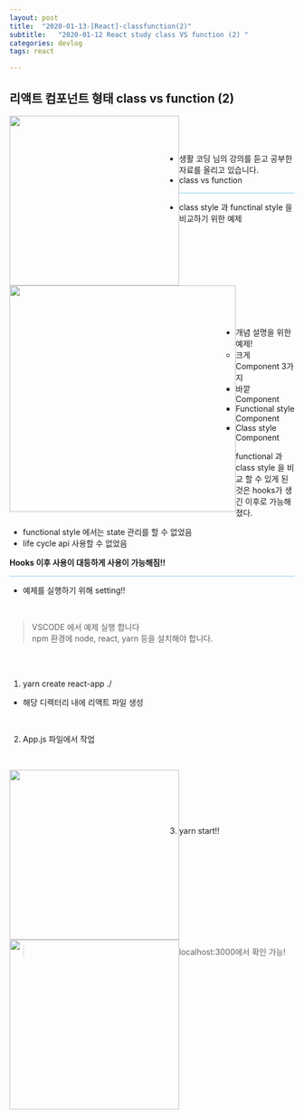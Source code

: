 ```yaml
---
layout: post
title:  "2020-01-13-[React]-classfunction(2)"
subtitle:   "2020-01-12 React study class VS function (2) "
categories: devlog
tags: react

---
```



## 리액트 컴포넌트 형태 class vs function (2)

<img style="float: left;" src="https://user-images.githubusercontent.com/49095304/77246417-654b7a80-6c6a-11ea-9ba4-719d3cb2a789.jpg" width="300"/><br/><br/><br/>

- 생활 코딩 님의 강의를 듣고 공부한 자료를 올리고 있습니다.
- class vs function   


<hr style="height: 1px; background: skyblue; "/>


- class style 과 functinal style 을 비교하기 위한 예제

<img style="float: left;" src="https://user-images.githubusercontent.com/49095304/77247189-0db10d00-6c72-11ea-98fe-60e81d88e94c.jpg" width="400"/><br/><br/><br/><br/><br/><br/><br/><br/><br/>

- 개념 설명을 위한 예제!
  - 크게 Component 3가지
    - 바깥 Component
    - Functional style Component
    - Class style Component

<p> functional 과 class style 을 비교 할 수 있게 된것은 hooks가 생긴 이후로 가능해졌다. <br/>

- functional style 에서는 state 관리를 할 수 없었음
- life cycle api 사용할 수 없었음

<strong> Hooks 이후 사용이 대등하게 사용이 가능해짐!!</strong>

 </p>

<hr style="height: 1px; background: skyblue; "/>

- 예제를 실행하기 위해 setting!!

<br/>

> VSCODE 에서 예제 실행 합니다 <br/>
> npm 환경에 node, react, yarn 등을 설치해야 합니다.

<br/><br/>

1. yarn create react-app ./
  - 해당 디렉터리 내에 리액트 파일 생성

<br/>

2. App.js 파일에서 작업

<br/>

<img style="float: left;" src="https://user-images.githubusercontent.com/49095304/77247286-ea3a9200-6c72-11ea-8fbf-a2cdc70b81ab.JPG" width="300"/><br/><br/><br/><br/><br/>

3. yarn start!!

<br/>

<img style="float: left;" src="https://user-images.githubusercontent.com/49095304/77247331-6339e980-6c73-11ea-9bf7-52cb7588edf6.JPG" width="300"/><br/><br/><br/><br/><br/><br/><br/><br/>

> localhost:3000에서 확인 가능!
